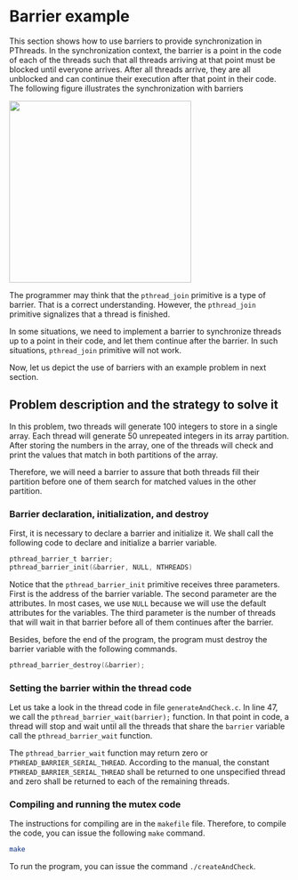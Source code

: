 # Barrier example
This section shows how to use barriers to provide synchronization in PThreads. In the synchronization context, the barrier is a point in the code of each of the threads such that all threads arriving at that point must be blocked until everyone arrives. After all threads arrive, they are all unblocked and can continue their execution after that point in their code. The following figure illustrates the synchronization with barriers 

<img src="https://github.com/gradvohl/YAPTT/blob/main/figures/ThreadBarriers.png?raw=true" class="center" width=327 />

The programmer may think that the ``pthread_join`` primitive is a type of barrier. That is a correct understanding. However, the ``pthread_join`` primitive signalizes that a thread is finished. 

In some situations, we need to implement a barrier to synchronize threads up to a point in their code, and let them continue after the barrier. In such situations, ``pthread_join`` primitive will not work.

Now, let us depict the use of barriers with an example problem in next section.

## Problem description and the strategy to solve it
In this problem, two threads will generate 100 integers to store in a single array. Each thread will generate 50 unrepeated integers in its array partition. After storing the numbers in the array, one of the threads will check and print the values that match in both partitions of the array.

Therefore, we will need a barrier to assure that both threads fill their partition before one of them search for matched values in the other partition.

### Barrier declaration, initialization, and destroy
First, it is necessary to declare a barrier and initialize it. We shall call the following code to declare and initialize a barrier variable.

```c
pthread_barrier_t barrier;
pthread_barrier_init(&barrier, NULL, NTHREADS)
```
Notice that the ``pthread_barrier_init`` primitive receives three parameters. First is the address of the barrier variable. The second parameter are the attributes. In most cases, we use ``NULL`` because we will use the default attributes for the variables. The third parameter is the number of threads that will wait in that barrier before all of them continues after the barrier.

Besides, before the end of the program, the program must destroy the barrier variable with the following commands.

```c
pthread_barrier_destroy(&barrier);
```

### Setting the barrier within the thread code
Let us take a look in the thread code in file ``generateAndCheck.c``. In line 47, we call the ``pthread_barrier_wait(barrier);`` function. In that point in code, a thread will stop and wait until all the threads that share the ``barrier`` variable call the ``pthread_barrier_wait`` function.

The ``pthread_barrier_wait`` function may return zero or ``PTHREAD_BARRIER_SERIAL_THREAD``. According to the manual, the constant ``PTHREAD_BARRIER_SERIAL_THREAD`` shall be returned to one unspecified thread and zero shall be returned to each of the remaining threads.

### Compiling and running the mutex code

The instructions for compiling are in the ``makefile`` file. Therefore, to compile the code, you can issue the following ``make`` command. 
```sh
make 
```

To run the program, you can issue the command ``./createAndCheck``.
